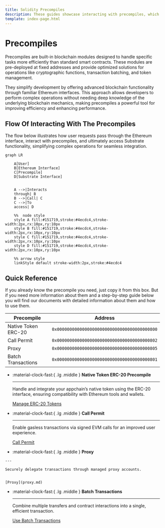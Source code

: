```yaml
---
title: Solidity Precompiles
description: These guides showcase interacting with precompiles, which expose Substrate features via the easy-to-access Ethereum API of Tanssi EVM ContainerChains.
template: index-page.html
---
```


# Precompiles

Precompiles are built-in blockchain modules designed to handle specific tasks more efficiently than standard smart contracts. These modules are pre-deployed at fixed addresses and provide optimized solutions for operations like cryptographic functions, transaction batching, and token management.

They simplify development by offering advanced blockchain functionality through familiar Ethereum interfaces. This approach allows developers to perform complex operations without needing deep knowledge of the underlying blockchain mechanics, making precompiles a powerful tool for improving efficiency and enhancing performance.

## Flow Of Interacting With The Precompiles
 
 The flow below illustrates how user requests pass through the Ethereum interface, interact with precompiles, and ultimately access Substrate functionality, simplifying complex operations for seamless integration.


```mermaid
graph LR
    
    A[User]
    B[Ethereum Interface]
    C[Precompile]
    D[Substrate Interface]

    
    A -->|Interacts 
    through| B
    B -->|Call| C
    C -->|To 
    access| D

    %%  node style
    style A fill:#151719,stroke:#4ecdc4,stroke-width:2px,rx:10px,ry:10px
    style B fill:#151719,stroke:#4ecdc4,stroke-width:2px,rx:10px,ry:10px
    style C fill:#151719,stroke:#4ecdc4,stroke-width:2px,rx:10px,ry:10px
    style D fill:#151719,stroke:#4ecdc4,stroke-width:2px,rx:10px,ry:10px

    %% arrow style
    linkStyle default stroke-width:2px,stroke:#4ecdc4
```


## Quick Reference

If you already know the precompile you need, just copy it from this box. But if you need more information about them and a step-by-step guide below you will find our documents with detailed information about them and how to use them.

| Precompile               | Address                              |
|--------------------------|--------------------------------------|
| Native Token ERC-20      | `0x0000000000000000000000000000000000000800` |
| Call Permit              | `0x0000000000000000000000000000000000000802` |
| Proxy                    | `0x0000000000000000000000000000000000000805` |
| Batch Transactions       | `0x0000000000000000000000000000000000000801` |


<div class="grid cards" markdown>

-   :material-clock-fast:{ .lg .middle } __Native Token ERC-20 Precompile__

    ---
    
    Handle and integrate your appchain’s native token using the ERC-20 interface, ensuring compatibility with Ethereum tools and wallets.
    
    [Manage ERC-20 Tokens](external-assets-erc20.md)


 -  :material-clock-fast:{ .lg .middle } __Call Permit__

    ---
    
    Enable gasless transactions via signed EVM calls for an improved user experience.
    
    [Call Permit](call-permit.md)      


 -   :material-clock-fast:{ .lg .middle } __Proxy__

    ---
    
    Securely delegate transactions through managed proxy accounts.

    
    [Proxy](proxy.md)      

-   :material-clock-fast:{ .lg .middle } __Batch Transactions__

    ---
    
    Combine multiple transfers and contract interactions into a single, efficient transaction.
    
    [Use Batch Transactions](batch.md)  

</div>